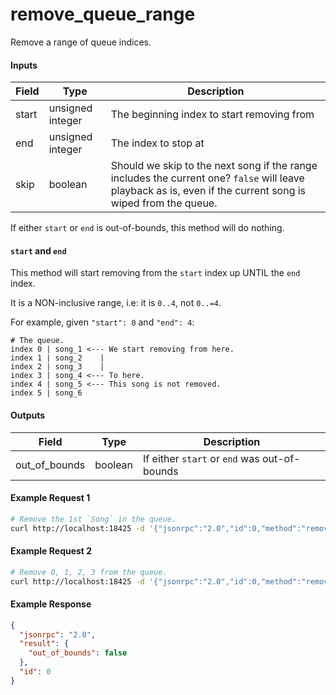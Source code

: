 # remove_queue_range
Remove a range of queue indices.

#### Inputs
| Field  | Type             | Description |
|--------|------------------|-------------|
| start  | unsigned integer | The beginning index to start removing from
| end    | unsigned integer | The index to stop at
| skip   | boolean          | Should we skip to the next song if the range includes the current one? `false` will leave playback as is, even if the current song is wiped from the queue.

If either `start` or `end` is out-of-bounds, this method will do nothing.

#### `start` and `end`
This method will start removing from the `start` index up UNTIL the `end` index.

It is a NON-inclusive range, i.e: it is `0..4`, not `0..=4`.

For example, given `"start": 0` and `"end": 4`:
```plaintext
# The queue.
index 0 | song_1 <--- We start removing from here.
index 1 | song_2    |
index 2 | song_3    |
index 3 | song_4 <--- To here.
index 4 | song_5 <--- This song is not removed.
index 5 | song_6
```

#### Outputs
| Field         | Type    | Description |
|---------------|---------|-------------|
| out_of_bounds | boolean | If either `start` or `end` was out-of-bounds

#### Example Request 1
```bash
# Remove the 1st `Song` in the queue.
curl http://localhost:18425 -d '{"jsonrpc":"2.0","id":0,"method":"remove_queue_range","params":{"start":0,"end":1,"skip":true}}'
```

#### Example Request 2
```bash
# Remove 0, 1, 2, 3 from the queue.
curl http://localhost:18425 -d '{"jsonrpc":"2.0","id":0,"method":"remove_queue_range","params":{"start":0,"end":4,"skip":true}}'
```

#### Example Response
```json
{
  "jsonrpc": "2.0",
  "result": {
    "out_of_bounds": false
  },
  "id": 0
}
```
